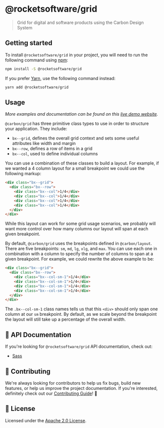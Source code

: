 <!--alex disable savage-->

# @rocketsoftware/grid

> Grid for digital and software products using the Carbon Design System

## Getting started

To install `@rocketsoftware/grid` in your project, you will need to run the
following command using [npm](https://www.npmjs.com/):

```bash
npm install -S @rocketsoftware/grid
```

If you prefer [Yarn](https://yarnpkg.com/en/), use the following command
instead:

```bash
yarn add @rocketsoftware/grid
```

## Usage

_More examples and documentation can be found on this
[live demo website](https://carbon-elements.netlify.com/grid/examples/preview/)._

`@carbon/grid` has three primitive class types to use in order to structure your
application. They include:

- `bx--grid`, defines the overall grid context and sets some useful attributes
  like width and margin
- `bx--row`, defines a row of items in a grid
- `bx--col`, used to define individual columns

You can use a combination of these classes to build a layout. For example, if we
wanted a 4 column layout for a small breakpoint we could use the following
markup:

```html
<div class="bx--grid">
  <div class="bx--row">
    <div class="bx--col">1/4</div>
    <div class="bx--col">1/4</div>
    <div class="bx--col">1/4</div>
    <div class="bx--col">1/4</div>
  </div>
</div>
```

While this layout can work for some grid usage scenarios, we probably will want
more control over how many columns our layout will span at each given
breakpoint.

By default, `@carbon/grid` uses the breakpoints defined in `@carbon/layout`.
There are five breakpoints: `sm`, `md`, `lg`, `xlg`, and `max`. You can use each
one in combination with a column to specify the number of columns to span at a
given breakpoint. For example, we could rewrite the above example to be:

```html
<div class="bx--grid">
  <div class="bx--row">
    <div class="bx--col-sm-1">1/4</div>
    <div class="bx--col-sm-1">1/4</div>
    <div class="bx--col-sm-1">1/4</div>
    <div class="bx--col-sm-1">1/4</div>
  </div>
</div>
```

The `.bx--col-sm-1` class names tells us that this `<div>` should only span one
column at our `sm` breakpoint. By default, as we scale beyond the breakpoint the
layout will still take up a percentage of the overall width.

## 📖 API Documentation

If you're looking for `@rocketsoftware/grid` API documentation, check out:

- [Sass](./docs/sass.md)

## 🙌 Contributing

We're always looking for contributors to help us fix bugs, build new features,
or help us improve the project documentation. If you're interested, definitely
check out our [Contributing Guide](/.github/CONTRIBUTING.md)! 👀

## 📝 License

Licensed under the [Apache 2.0 License](/LICENSE).
